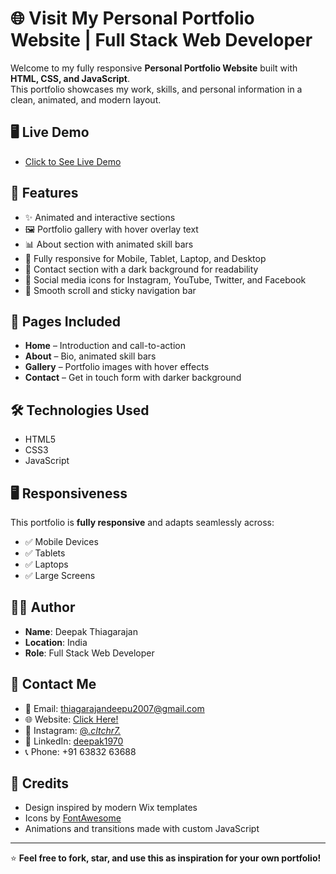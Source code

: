 # 🌐 Visit My Personal Portfolio Website | Full Stack Web Developer

Welcome to my fully responsive **Personal Portfolio Website** built with **HTML, CSS, and JavaScript**.  
This portfolio showcases my work, skills, and personal information in a clean, animated, and modern layout.

## 🖥️ Live Demo

- [Click to See Live Demo](https://deeps1970.github.io/Deeps1970/)

## 🚀 Features

- ✨ Animated and interactive sections
- 🖼️ Portfolio gallery with hover overlay text
- 📊 About section with animated skill bars
- 📱 Fully responsive for Mobile, Tablet, Laptop, and Desktop
- 📧 Contact section with a dark background for readability
- 🔗 Social media icons for Instagram, YouTube, Twitter, and Facebook
- 🔘 Smooth scroll and sticky navigation bar

## 📂 Pages Included

- **Home** – Introduction and call-to-action
- **About** – Bio, animated skill bars
- **Gallery** – Portfolio images with hover effects
- **Contact** – Get in touch form with darker background

## 🛠️ Technologies Used

- HTML5
- CSS3
- JavaScript

## 🖥️ Responsiveness

This portfolio is **fully responsive** and adapts seamlessly across:
- ✅ Mobile Devices
- ✅ Tablets
- ✅ Laptops
- ✅ Large Screens

## 🧑‍💻 Author

- **Name**: Deepak Thiagarajan  
- **Location**: India  
- **Role**: Full Stack Web Developer  

## 🔗 Contact Me

- 📧 Email: [thiagarajandeepu2007@gmail.com](mailto:thiagarajandeepu2007@gmail.com)
- 🌐 Website: [Click Here!](https://deeps1970.github.io/Deeps1970/)
- 📸 Instagram: [@_.cltchr7._](https://www.instagram.com/_.cltchr7._/)
- 💬 LinkedIn: [deepak1970](https://www.linkedin.com/in/deepak1970/)
- 📞 Phone: +91 63832 63688

## 🙏 Credits

- Design inspired by modern Wix templates
- Icons by [FontAwesome](https://fontawesome.com/)
- Animations and transitions made with custom JavaScript

---

⭐ **Feel free to fork, star, and use this as inspiration for your own portfolio!**
